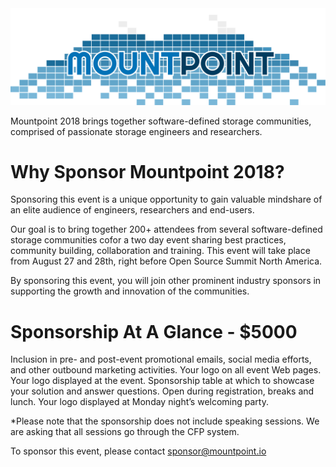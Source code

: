 <link rel="stylesheet" href="style.css">

<img src="images/logo.svg" id="logo" alt="Mountpoint" />

Mountpoint 2018 brings together software-defined storage communities, comprised of passionate storage engineers and researchers. 

# Why Sponsor Mountpoint 2018? 

Sponsoring this event is a unique opportunity to gain valuable mindshare of an elite audience of engineers, researchers and end-users. 

Our goal is to bring together 200+ attendees from several software-defined storage communities cofor a two day event sharing best practices, community building, collaboration and training. This event will take place from August 27 and 28th, right before Open Source Summit North America. 

By sponsoring this event, you will join other prominent industry sponsors in supporting the growth and innovation of the communities. 

# Sponsorship At A Glance - $5000

Inclusion in pre- and post-event promotional emails, social media efforts, and other outbound marketing activities.
Your logo on all event Web pages.
Your logo displayed at the event. 
Sponsorship table at which to showcase your solution and answer questions. Open during registration, breaks and lunch. 
Your logo displayed at Monday night’s welcoming party. 

*Please note that the sponsorship does not include speaking sessions. We are asking that all sessions go through the CFP system. 

To sponsor this event, please contact [sponsor@mountpoint.io](mailto:sponsor@mountpoint.io)

